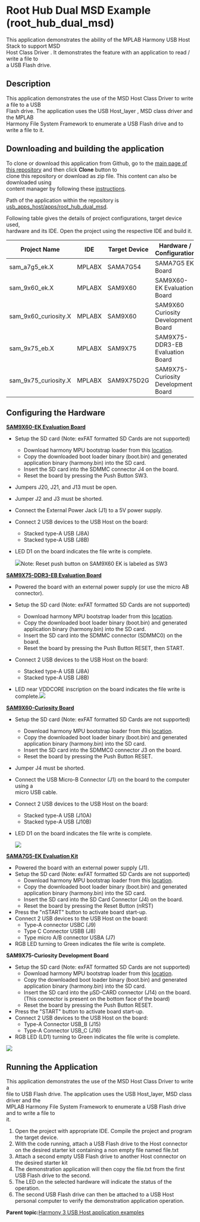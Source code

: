 # Root Hub Dual MSD Example \(root\_hub\_dual\_msd\)

This application demonstrates the ability of the MPLAB Harmony USB Host Stack to support MSD<br /> Host Class Driver . It demonstrates the feature with an application to read / write a file to<br /> a USB Flash drive.

## **Description**

This application demonstrates the use of the MSD Host Class Driver to write a file to a USB<br /> Flash drive. The application uses the USB Host\_layer , MSD class driver and the MPLAB<br /> Harmony File System Framework to enumerate a USB Flash drive and to write a file to it.

## **Downloading and building the application**

To clone or download this application from Github, go to the [main page of this repository](https://github.com/Microchip-MPLAB-Harmony/usb_apps_host) and then click **Clone** button to<br /> clone this repository or download as zip file. This content can also be downloaded using<br /> content manager by following these [instructions](https://github.com/Microchip-MPLAB-Harmony/contentmanager/wiki).

Path of the application within the repository is [usb\_apps\_host/apps/root\_hub\_dual\_msd](https://github.com/Microchip-MPLAB-Harmony/usb_apps_host/tree/master/apps/root_hub_dual_msd).

Following table gives the details of project configurations, target device used,<br /> hardware and its IDE. Open the project using the respective IDE and build it.

|Project Name|IDE|Target Device|Hardware / Configuration|
|------------|---|-------------|------------------------|
|sam\_a7g5\_ek.X|MPLABX|SAMA7G54|SAMA7G5 EK Board|
|sam\_9x60\_ek.X|MPLABX|SAM9X60|SAM9X60-EK Evaluation Board|
|sam\_9x60\_curiosity.X|MPLABX|SAM9X60|SAM9X60 Curiosity Development Board|
|sam\_9x75\_eb.X|MPLABX|SAM9X75|SAM9X75-DDR3-EB Evaluation Board|
|sam\_9x75\_curiosity.X|MPLABX|SAM9X75D2G|SAM9X75-Curiosity Development Board|

## **Configuring the Hardware**

**[SAM9X60-EK Evaluation Board](https://www.microchip.com/developmenttools/ProductDetails/DT100126)**

-   Setup the SD card \(Note: exFAT formatted SD Cards are not supported\)

    -   Download harmony MPU bootstrap loader from this [location](https://github.com/Microchip-MPLAB-Harmony/usb_apps_host/tree/master/deps/at91bootstrap_sam_9x60_binaries/boot.bin).
    -   Copy the downloaded boot loader binary \(boot.bin\) and generated application binary \(harmony.bin\) into the SD card.
    -   Insert the SD card into the SDMMC connector J4 on the board.
    -   Reset the board by pressing the Push Button SW3.
-   Jumpers J20, J21, and J13 must be open.

-   Jumper J2 and J3 must be shorted.

-   Connect the External Power Jack \(J1\) to a 5V power supply.

-   Connect 2 USB devices to the USB Host on the board:

    -   Stacked type-A USB \(J8A\)
    -   Stacked type-A USB \(J8B\)
-   LED D1 on the board indicates the file write is complete.

    ![](GUID-3A80F4CD-C8CC-459A-9F5A-5A6F94198D38-low.png)Note: Reset push button on SAM9X60 EK is labeled as SW3


**[SAM9X75-DDR3-EB Evaluation Board](https://file+.vscode-resource.vscode-cdn.net/c%3A/H3_USB_APPS/usb_apps_host/apps/root_hub_dual_msd/readme.md)**

-   Powered the board with an external power supply \(or use the micro AB<br /> connector\).

-   Setup the SD card \(Note: exFAT formatted SD Cards are not supported\)

    -   Download harmony MPU bootstrap loader from this [location](https://github.com/Microchip-MPLAB-Harmony/usb_apps_host/tree/master/deps/at91bootstrap_sam_9x7_binaries/boot.bin).
    -   Copy the downloaded boot loader binary \(boot.bin\) and generated application binary \(harmony.bin\) into the SD card.
    -   Insert the SD card into the SDMMC connector \(SDMMC0\) on the board.
    -   Reset the board by pressing the Push Button RESET, then START.
-   Connect 2 USB devices to the USB Host on the board:

    -   Stacked type-A USB \(J8A\)
    -   Stacked type-A USB \(J8B\)
-   LED near VDDCORE inscription on the board indicates the file write is<br /> complete.![](GUID-9267B813-42FC-4A89-A2CE-DF5AE7535C9C-low.png)


**[SAM9X60-Curiosity Board](https://www.microchip.com/en-us/development-tool/EV40E67A)**

-   Setup the SD card \(Note: exFAT formatted SD Cards are not supported\)

    -   Download harmony MPU bootstrap loader from this [location](https://github.com/Microchip-MPLAB-Harmony/usb_apps_host/tree/master/deps/at91bootstrap_sam_9x60_binaries/boot.bin).
    -   Copy the downloaded boot loader binary \(boot.bin\) and generated application binary \(harmony.bin\) into the SD card.
    -   Insert the SD card into the SDMMC0 connector J3 on the board.
    -   Reset the board by pressing the Push Button RESET.
-   Jumper J4 must be shorted.

-   Connect the USB Micro-B Connector \(J1\) on the board to the computer using a<br /> micro USB cable.

-   Connect 2 USB devices to the USB Host on the board:

    -   Stacked type-A USB \(J10A\)
    -   Stacked type-A USB \(J10B\)
-   LED D1 on the board indicates the file write is complete.

    ![](GUID-183BD41F-3C32-42CE-AB01-34E971650003-low.png)


**[SAMA7G5-EK Evaluation Kit](https://www.microchip.com/en-us/development-tool/EV21H18A)**

-   Powered the board with an external power supply \(J1\).
-   Setup the SD card \(Note: exFAT formatted SD Cards are not supported\)
    -   Download harmony MPU bootstrap loader from this [location](https://github.com/Microchip-MPLAB-Harmony/usb_apps_host/tree/master/deps/at91bootstrap_sam_a7g5_binaries/boot.bin).
    -   Copy the downloaded boot loader binary \(boot.bin\) and generated application binary \(harmony.bin\) into the SD card.
    -   Insert the SD card into the SD Card Connector \(J4\) on the board.
    -   Reset the board by pressing the Reset Button \(nRST\)
-   Press the "nSTART" button to activate board start-up.
-   Connect 2 USB devices to the USB Host on the board:
    -   Type-A connector USBC \(J9\)
    -   Type C Connector USBB \(J8\)
    -   Type micro A/B connector USBA \(J7\)
-   RGB LED turning to Green indicates the file write is complete.

**SAM9X75-Curiosity Development Board**

-   Setup the SD card \(Note: exFAT formatted SD Cards are not supported\)
    -   Download harmony MPU bootstrap loader from this [location](https://github.com/Microchip-MPLAB-Harmony/usb_apps_host/tree/master/deps/at91bootstrap_sam_9x75_curiosity_binaries/boot.bin).
    -   Copy the downloaded boot loader binary \(boot.bin\) and generated application binary \(harmony.bin\) into the SD card.
    -   Insert the SD card into the μSD-CARD connector \(J14\) on the board.\(This connector is present on the bottom face of the board\)
    -   Reset the board by pressing the Push Button RESET.
-   Press the "START" button to activate board start-up.
-   Connect 2 USB devices to the USB Host on the board:
    -   Type-A Connector USB\_B \(J15\)
    -   Type-A Connector USB\_C \(J16\)
-   RGB LED \(LD1\) turning to Green indicates the file write is complete.

![](GUID-C71AB60D-8800-4B73-8AFA-E74521ED5D7C-low.png)

## **Running the Application**

This application demonstrates the use of the MSD Host Class Driver to write a<br /> file to USB Flash drive. The application uses the USB Host\_layer, MSD class driver and the<br /> MPLAB Harmony File System Framework to enumerate a USB Flash drive and to write a file to<br /> it.

1.  Open the project with appropriate IDE. Compile the project and program the target device.
2.  With the code running, attach a USB Flash drive to the Host connector on the desired starter kit containing a non empty file named file.txt
3.  Attach a second empty USB Flash drive to another Host connector on the desired starter kit
4.  The demonstration application will then copy the file.txt from the first USB Flash drive to the second.
5.  The LED on the selected hardware will indicate the status of the operation.
6.  The second USB Flash drive can then be attached to a USB Host personal computer to verify the demonstration application operation.

**Parent topic:**[Harmony 3 USB Host application examples](GUID-4BEB4580-5653-4314-ABDE-36EF2BAAF53B.md)


